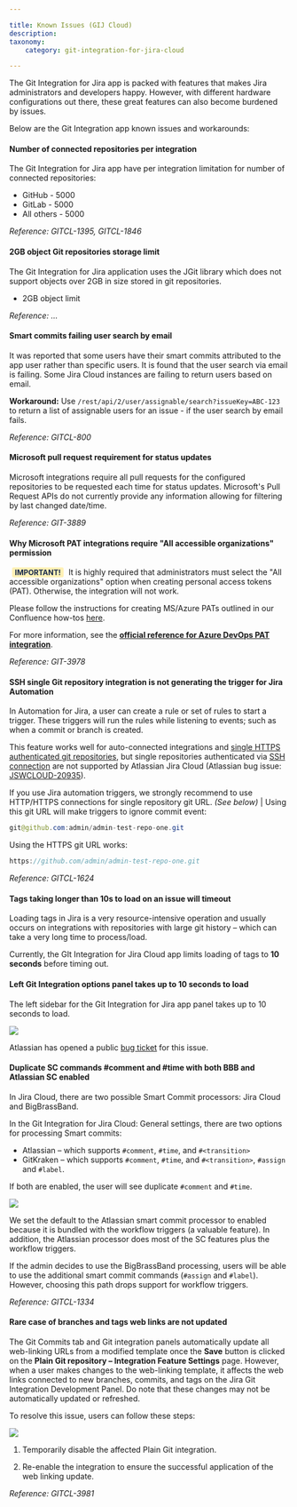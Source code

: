 ```yaml
---

title: Known Issues (GIJ Cloud)
description:
taxonomy:
    category: git-integration-for-jira-cloud

---
```


The Git Integration for Jira app is packed with features that makes Jira administrators and developers happy. However, with different hardware configurations out there, these great features can also become burdened by issues.

Below are the Git Integration app known issues and workarounds:

#### Number of connected repositories per integration
The Git Integration for Jira app have per integration limitation for number of connected repositories:

*   GitHub - 5000
*   GitLab - 5000
*   All others - 5000

_Reference: GITCL-1395, GITCL-1846_

#### 2GB object Git repositories storage limit
The Git Integration for Jira application uses the JGit library which does not support objects over 2GB in size stored in git repositories.
*   2GB object limit

_Reference: …_

#### Smart commits failing user search by email
It was reported that some users have their smart commits attributed to the app user rather than specific users. It is found that the user search via email is failing. Some Jira Cloud instances are failing to return users based on email.

**Workaround:**
Use `/rest/api/2/user/assignable/search?issueKey=ABC-123` to return a list of assignable users for an issue - if the user search by email fails.

_Reference: GITCL-800_

#### Microsoft pull request requirement for status updates
Microsoft integrations require all pull requests for the configured repositories to be requested each time for status updates. Microsoft's Pull Request APIs do not currently provide any information allowing for filtering by last changed date/time.

_Reference: GIT-3889_

#### Why Microsoft PAT integrations require "All accessible organizations" permission

<b style='background-color:#FFF1B6; padding:1px 5px; color:#172A4C; border-radius:3px; margin: 0 5px; font-size: small;'>IMPORTANT!</b>
It is highly required that administrators must select the "All accessible organizations" option when creating personal access tokens (PAT). Otherwise, the integration will not work.

Please follow the instructions for creating MS/Azure PATs outlined in our Confluence how-tos [here](/git-integration-for-jira-cloud/creating-personal-access-tokens-gij-cloud).

For more information, see the [**official reference for Azure DevOps PAT integration**](https://developercommunity.visualstudio.com/content/problem/902833/azure-devops-personal-access-token-does-).

_Reference: GIT-3978_

#### SSH single Git repository integration is not generating the trigger for Jira Automation
In Automation for Jira, a user can create a rule or set of rules to start a trigger. These triggers will run the rules while listening to events; such as when a commit or branch is created.

This feature works well for auto-connected integrations and [single HTTPS authenticated git repositories](/git-integration-for-jira-cloud/connecting-to-a-single-git-repository-http-https-gij-cloud), but single repositories authenticated via [SSH connection](/git-integration-for-jira-cloud/connecting-to-a-single-git-repository-ssh-gij-cloud) are not supported by Atlassian Jira Cloud (Atlassian bug issue: [JSWCLOUD-20935](https://jira.atlassian.com/browse/JSWCLOUD-20935)).

If you use Jira automation triggers, we strongly recommend to use HTTP/HTTPS connections for single repository git URL. _(See below)_
| Using this git URL will make triggers to ignore commit event:

```java
git@github.com:admin/admin-test-repo-one.git
```

Using the HTTPS git URL works:
```java
https://github.com/admin/admin-test-repo-one.git
```

_Reference: GITCL-1624_

#### Tags taking longer than 10s to load on an issue will timeout
Loading tags in Jira is a very resource-intensive operation and usually occurs on integrations with repositories with large git history – which can take a very long time to process/load.

Currently, the GIt Integration for Jira Cloud app limits loading of tags to **10 seconds** before timing out.

#### Left Git Integration options panel takes up to 10 seconds to load
The left sidebar for the Git Integration for Jira app panel takes up to 10 seconds to load.

![](/wp-content/uploads/gij-left-sidebar-loading-delay-bug-example.png)

Atlassian has opened a public [bug ticket](https://ecosystem.atlassian.net/browse/ACJIRA-2415) for this issue.

#### Duplicate SC commands #comment and #time with both BBB and Atlassian SC enabled
In Jira Cloud, there are two possible Smart Commit processors: Jira Cloud and BigBrassBand.

In the Git Integration for Jira Cloud: General settings, there are two options for processing Smart commits:

*   Atlassian – which supports `#comment`, `#time`, and `#<transition>`
*   GitKraken – which supports `#comment`, `#time`, and `#<transition>`, `#assign` and `#label`.

If both are enabled, the user will see duplicate `#comment` and `#time`.

![](/wp-content/uploads/gij-gitcloud-gencfg-dup-smart-commits-sel.png)

We set the default to the Atlassian smart commit processor to enabled because it is bundled with the workflow triggers (a valuable feature). In addition, the Atlassian processor does most of the SC features plus the workflow triggers.

If the admin decides to use the BigBrassBand processing, users will be able to use the additional smart commit commands (`#assign` and `#label`). However, choosing this path drops support for workflow triggers.

_Reference: GITCL-1334_

#### Rare case of branches and tags web links are not updated

The Git Commits tab and Git integration panels automatically update all web-linking URLs from a modified template once the **Save** button is clicked on the **Plain Git repository – Integration Feature Settings** page. However, when a user makes changes to the web-linking template, it affects the web links connected to new branches, commits, and tags on the Jira Git Integration Development Panel. Do note that these changes may not be automatically updated or refreshed.

To resolve this issue, users can follow these steps:

![](/wp-content/uploads/gij-cloud-disable-reenable-plain-git-repo-via-actions.png)

1.  Temporarily disable the affected Plain Git integration.

2.  Re-enable the integration to ensure the successful application of the web linking update.

_Reference: GITCL-3981_

